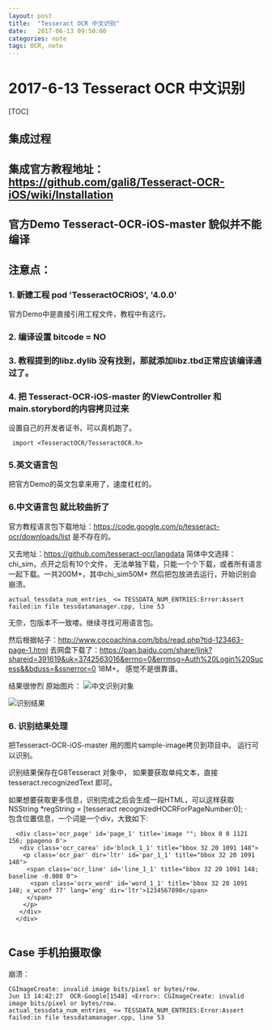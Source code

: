 ```yaml
---
layout: post
title:  "Tesseract OCR 中文识别"
date:   2017-06-13 09:50:00
categories: note
tags: OCR, note
---
```


# 2017-6-13 Tesseract OCR 中文识别

[TOC]

## 集成过程

## 集成官方教程地址：https://github.com/gali8/Tesseract-OCR-iOS/wiki/Installation
## 官方Demo Tesseract-OCR-iOS-master  貌似并不能编译

## 注意点：
### 1.  新建工程 pod 'TesseractOCRiOS', '4.0.0'
官方Demo中是直接引用工程文件，教程中有这行。
### 2. 编译设置 bitcode = NO
### 3. 教程提到的libz.dylib 没有找到，那就添加libz.tbd正常应该编译通过了。

### 4. 把 Tesseract-OCR-iOS-master 的ViewController 和main.storybord的内容拷贝过来
设置自己的开发者证书，可以真机跑了。
```
 import <TesseractOCR/TesseractOCR.h>
```
### 5.英文语言包
把官方Demo的英文包拿来用了，速度杠杠的。

### 6.中文语言包 就比较曲折了

官方教程语言包下载地址：https://code.google.com/p/tesseract-ocr/downloads/list
是不存在的。

又去地址：https://github.com/tesseract-ocr/langdata
简体中文选择：chi_sim，点开之后有10个文件，
无法单独下载，只能一个个下载，或者所有语言一起下载。一共200M+，其中chi_sim50M+
然后把包放进去运行，开始识别会崩溃。

```
actual_tessdata_num_entries_ <= TESSDATA_NUM_ENTRIES:Error:Assert failed:in file tessdatamanager.cpp, line 53 
```
无奈，包版本不一致喽。继续寻找可用语言包。

然后根据帖子：http://www.cocoachina.com/bbs/read.php?tid-123463-page-1.html
去网盘下载了：https://pan.baidu.com/share/link?shareid=391619&uk=3742563016&errno=0&errmsg=Auth%20Login%20Sucess&&bduss=&ssnerror=0 
18M+。 感觉不是很靠谱。

结果很惨烈
原始图片：
![中文识别对象](/resources/20170613OCR/chixt.png)
  
![识别结果](/reousrces/201706113OCR/chitxt_result.png)

### 6. 识别结果处理
把Tesseract-OCR-iOS-master 用的图片sample-image拷贝到项目中。
运行可以识别。

识别结果保存在G8Tesseract 对象中，
如果要获取单纯文本，直接 tesseract.recognizedText 即可。

如果想要获取更多信息，识别完成之后会生成一段HTML，可以这样获取
NSString *regString = [tesseract recognizedHOCRForPageNumber:0];
·																					
包含位置信息，一个词是一个div，大致如下:

```
  <div class='ocr_page' id='page_1' title='image ""; bbox 0 0 1121 156; ppageno 0'>
   <div class='ocr_carea' id='block_1_1' title="bbox 32 20 1091 148">
    <p class='ocr_par' dir='ltr' id='par_1_1' title="bbox 32 20 1091 148">
     <span class='ocr_line' id='line_1_1' title="bbox 32 20 1091 148; baseline -0.008 0">
      <span class='ocrx_word' id='word_1_1' title='bbox 32 20 1091 148; x_wconf 77' lang='eng' dir='ltr'>1234567890</span> 
     </span>
    </p>
   </div>
  </div>
  
```



## Case 手机拍摄取像 

崩溃：
```
CGImageCreate: invalid image bits/pixel or bytes/row.
Jun 13 14:42:27  OCR-Google[1548] <Error>: CGImageCreate: invalid image bits/pixel or bytes/row.
actual_tessdata_num_entries_ <= TESSDATA_NUM_ENTRIES:Error:Assert failed:in file tessdatamanager.cpp, line 53

```


